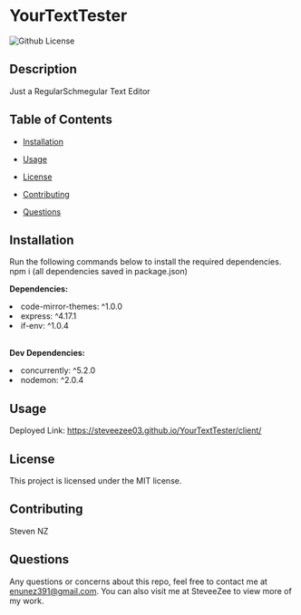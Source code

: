  # YourTextTester
![Github License](https://img.shields.io/badge/license-MIT-blue.svg)

## <b>Description</b>
Just a RegularSchmegular Text Editor
## <b>Table of Contents</b>
* [Installation](#installation)

* [Usage](#usage)

* [License](#license)

* [Contributing](#contributing)

* [Questions](#questions)

## <b>Installation</b>
Run the following commands below to install the required dependencies.  
npm i (all dependencies saved in package.json)<br>
<p><b>Dependencies:</b></p>
<li> code-mirror-themes: ^1.0.0</li>
<li>express: ^4.17.1</li>
<li>if-env: ^1.0.4</li> <br>

<b>Dev Dependencies:</b><br>
<li>concurrently: ^5.2.0</li>
<li>nodemon: ^2.0.4</li>

## <b>Usage</b>
Deployed Link: <a href ="https://steveezee03.github.io/YourTextTester/client/"> https://steveezee03.github.io/YourTextTester/client/</a>

## <b>License</b>
This project is licensed under the MIT license.

## <b>Contributing</b>
Steven NZ

## <b>Questions</b>
Any questions or concerns about this repo, feel free to contact me at enunez391@gmail.com.  You can also visit me at SteveeZee  to view more of my work.

